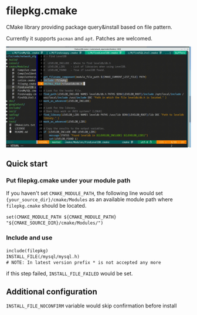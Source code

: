 # filepkg.cmake

CMake library providing package query&install based on file pattern.

Currently it supports `pacman` and `apt`. Patches are welcomed.

![ScreenShot](https://github.com/htfy96/filepkg.cmake/raw/master/screenshot.gif)

## Quick start

### Put filepkg.cmake under your module path

If you haven't set `CMAKE_MODULE_PATH`, the following line would set `{your_source_dir}/cmake/Modules` as an available module path where `filepkg.cmake` should be located.

```
set(CMAKE_MODULE_PATH ${CMAKE_MODULE_PATH} "${CMAKE_SOURCE_DIR}/cmake/Modules/")
```

### Include and use

```
include(filepkg)
INSTALL_FILE(/mysql/mysql.h)
# NOTE: In latest version prefix * is not accepted any more
```

if this step failed, `INSTALL_FILE_FAILED` would be set.

## Additional configuration

`INSTALL_FILE_NOCONFIRM` variable would skip confirmation before install

